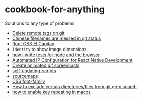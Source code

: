 # cookbook-for-anything
Solutions to any type of problems

* [Delete remote tags on git](./git-delete-remote-tags)
* [Chinese filenames are messed in git status](./git-status-mess-chinese-filenames)
* [Root OSX EI Capitan](./root-OSX-EI-Capitan)
* `identity` to show image dimensions.
* [how I write tests for node and the browser](http://substack.net/how_I_write_tests_for_node_and_the_browser)
* [Automated IP Configuration for React Native Development](http://moduscreate.com/automated-ip-configuration-for-react-native-development/)
* [Create animated gif screencasts](https://github.com/dergachev/screengif)
* [self-updating-scripts](http://www.stevesouders.com/blog/2012/05/22/self-updating-scripts/)
* [sourcemaps](http://www.html5rocks.com/en/tutorials/developertools/sourcemaps/)
* [CSS font-family](./css-font-family)
* [How to exclude certain directories/files from git grep search](http://stackoverflow.com/questions/10423143/how-to-exclude-certain-directories-files-from-git-grep-search/30084612#30084612)
* [how to enable key repeating in macos](./how-to-enable-key-repeating-in-macos)

